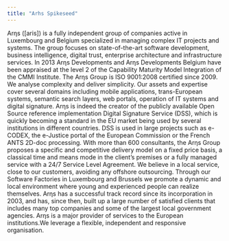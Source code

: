 ```yaml
---
title: "Arhs Spikeseed"
---
```


Arηs ([aris]) is a fully independent group of companies active in Luxembourg and Belgium specialized in managing complex IT projects and systems. The group focuses on state-of-the-art software development, business intelligence, digital trust, enterprise architecture and infrastructure services. In 2013 Arηs Developments and Arηs Developments Belgium have been appraised at the level 2 of the Capability Maturity Model Integration of the CMMI Institute. The Arηs Group is ISO 9001:2008 certified since 2009. We analyse complexity and deliver simplicity. Our assets and expertise cover several domains including mobile applications, trans-European systems, semantic search layers, web portals, operation of IT systems and digital signature. Arηs is indeed the creator of the publicly available Open Source reference implementation Digital Signature Service (DSS), which is quickly becoming a standard in the EU market being used by several institutions in different countries. DSS is used in large projects such as e-CODEX, the e-Justice portal of the European Commission or the French ANTS 2D-doc processing. With more than 600 consultants, the Arηs Group proposes a specific and competitive delivery model on a fixed price basis, a classical time and means mode in the client’s premises or a fully managed service with a 24/7 Service Level Agreement. We believe in a local service, close to our customers, avoiding any offshore outsourcing. Through our Software Factories in Luxembourg and Brussels we promote a dynamic and local environment where young and experienced people can realize themselves. Arηs has a successful track record since its incorporation in 2003, and has, since then, built up a large number of satisfied clients that includes many top companies and some of the largest local government agencies. Arηs is a major provider of services to the European institutions.We leverage a flexible, independent and responsive organisation.

